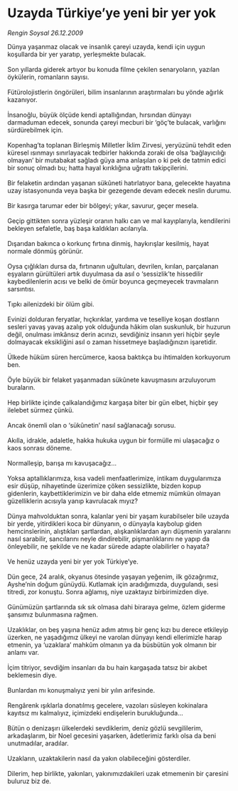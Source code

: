 # Uzayda Türkiye’ye yeni bir yer yok

*Rengin Soysal 26.12.2009*

<div class="yazi">Dünya yaşanmaz olacak ve insanlık çareyi uzayda, kendi için uygun koşullarda bir yer yaratıp, yerleşmekte bulacak. <br/><br/>Son yıllarda giderek artıyor bu konuda filme çekilen senaryoların, yazılan öykülerin, romanların sayısı. <br/><br/>Fütürolojistlerin öngörüleri, bilim insanlarının araştırmaları bu yönde ağırlık kazanıyor. <br/><br/>İnsanoğlu, büyük ölçüde kendi aptallığından, hırsından dünyayı darmaduman edecek, sonunda çareyi mecburi bir ‘göç’te bulacak, varlığını sürdürebilmek için. <br/><br/>Kopenhag’ta toplanan Birleşmiş Milletler İklim Zirvesi, yeryüzünü tehdit eden küresel ısınmayı sınırlayacak tedbirler hakkında zoraki de olsa ‘bağlayıcılığı olmayan’ bir mutabakat sağladı güya ama anlaşılan o ki pek de tatmin edici bir sonuç olmadı bu; hatta hayal kırıklığına uğrattı takipçilerini. <br/><br/>Bir felaketin ardından yaşanan sükûneti hatırlatıyor bana, gelecekte hayatına uzay istasyonunda veya başka bir gezegende devam edecek neslin durumu. <br/><br/>Bir kasırga tarumar eder bir bölgeyi; yıkar, savurur, geçer mesela. <br/><br/>Geçip gittikten sonra yüzleşir oranın halkı can ve mal kayıplarıyla, kendilerini bekleyen sefaletle, baş başa kaldıkları acılarıyla. <br/><br/>Dışarıdan bakınca o korkunç fırtına dinmiş, haykırışlar kesilmiş, hayat normale dönmüş görünür. <br/><br/>Oysa çığlıkları dursa da, fırtınanın uğultuları, devrilen, kırılan, parçalanan eşyaların gürültüleri artık duyulmasa da asıl o ‘sessizlik’te hissedilir kaybedilenlerin acısı ve belki de ömür boyunca geçmeyecek travmaların sarsıntısı. <br/><br/>Tıpkı ailenizdeki bir ölüm gibi. <br/><br/>Evinizi dolduran feryatlar, hıçkırıklar, yardıma ve teselliye koşan dostların sesleri yavaş yavaş azalıp yok olduğunda hâkim olan suskunluk, bir huzurun değil, onulması imkânsız derin acınızı, sevdiğiniz insanın yeri hiçbir şeyle dolmayacak eksikliğini asıl o zaman hissetmeye başladığınızın işaretidir. <br/><br/>Ülkede hüküm süren hercümerce, kaosa baktıkça bu ihtimalden korkuyorum ben. <br/><br/>Öyle büyük bir felaket yaşanmadan sükûnete kavuşmasını arzuluyorum buraların. <br/><br/>Hep birlikte içinde çalkalandığımız kargaşa biter bir gün elbet, hiçbir şey ilelebet sürmez çünkü. <br/><br/>Ancak önemli olan o ‘sükûnetin’ nasıl sağlanacağı sorusu. <br/><br/>Akılla, idrakle, adaletle, hakka hukuka uygun bir formülle mi ulaşacağız o kaos sonrası döneme. <br/><br/>Normalleşip, barışa mı kavuşacağız... <br/><br/>Yoksa aptallıklarımıza, kısa vadeli menfaatlerimize, intikam duygularımıza esir düşüp, nihayetinde üzerimize çöken sessizlikte, bizden kopup gidenlerin, kaybettiklerimizin ve bir daha elde etmemiz mümkün olmayan güzelliklerin acısıyla yanıp kavrulacak mıyız? <br/><br/>Dünya mahvolduktan sonra, kalanlar yeni bir yaşam kurabilseler bile uzayda bir yerde, yitirdikleri koca bir dünyanın, o dünyayla kaybolup giden hemcinslerinin, alıştıkları şartlardan, alışkanlıklardan ayrı düşmenin yaralarını nasıl sarabilir, sancılarını neyle dindirebilir, pişmanlıklarını ne yapıp da önleyebilir, ne şekilde ve ne kadar sürede adapte olabilirler o hayata? <br/><br/>Ve henüz uzayda yeni bir yer yok Türkiye’ye. <br/><br/>Dün gece, 24 aralık, okyanus ötesinde yaşayan yeğenim, ilk gözağrımız, Ayshe’nin doğum günüydü. Kutlamak için aradığımızda, duygulandı, sesi titredi, zor konuştu. Sonra ağlamış, niye uzaktayız birbirimizden diye. <br/><br/>Günümüzün şartlarında sık sık olmasa dahi biraraya gelme, özlem giderme şansımız bulunmasına rağmen. <br/><br/>Uzaklıklar, on beş yaşına henüz adım atmış bir genç kızı bu derece etkileyip üzerken, ne yaşadığımız ülkeyi ne varolan dünyayı kendi ellerimizle harap etmenin, ya ‘uzaklara’ mahkûm olmanın ya da büsbütün yok olmanın bir anlamı var. <br/><br/>İçim titriyor, sevdiğim insanları da bu hain kargaşada tatsız bir akıbet beklemesin diye. <br/><br/>Bunlardan mı konuşmalıyız yeni bir yılın arifesinde. <br/><br/>Rengârenk ışıklarla donatılmış gecelere, vazoları süsleyen kokinalara kayıtsız mı kalmalıyız, içimizdeki endişelerin burukluğunda... <br/><br/>Bütün o denizaşırı ülkelerdeki sevdiklerim, deniz gözlü sevgililerim, arkadaşlarım, bir Noel gecesini yaşarken, âdetlerimiz farklı olsa da beni unutmadılar, aradılar. <br/><br/>Uzakların, uzaktakilerin nasıl da yakın olabileceğini gösterdiler. <br/><br/>Dilerim, hep birlikte, yakınları, yakınımızdakileri uzak etmemenin bir çaresini buluruz biz de.
              </div>

